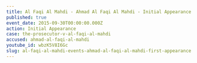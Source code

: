 ```yaml
---
title: Al Faqi Al Mahdi - Ahmad Al Faqi Al Mahdi - Initial Appearance
published: true
event_date: 2015-09-30T00:00:00.000Z
action: Initial Appearance
case: the-prosecutor-v-al-faqi-al-mahdi
accused: ahmad-al-faqi-al-mahdi
youtube_id: wbzK5V8I6Gc
slug: al-faqi-al-mahdi-events-ahmad-al-faqi-al-mahdi-first-appearance
---
```




